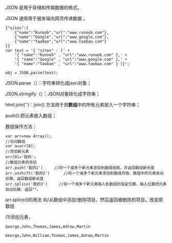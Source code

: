 JSON 是用于存储和传输数据的格式。

JSON 通常用于服务端向网页传递数据 。

```
{"sites":[
    {"name":"Runoob","url":"www.runoob.com"},
    {"name":"Google","url":"www.google.com"},
    {"name":"Taobao","url":"www.taobao.com"}
]}
var text = '{ "sites" : [' +
    '{ "name":"Runoob" , "url":"www.runoob.com" },' +
    '{ "name":"Google" , "url":"www.google.com" },' +
    '{ "name":"Taobao" , "url":"www.taobao.com" } ]}';

obj = JSON.parse(text);
```

JSON.parse（）：字符串转化成json对象；

JSON.stringify（）：JSON对象转化成字符串；

html.join\(''\)：join\(\) 方法用于把**数组**中的所有元素放入一个字符串；

push\(\):把元素放入数组；

数组操作方法：

```
var arr=new Array();
//访问数组
var a=arr[0];
//添加新元素
arr[0]='我的';
//数组元素的添加
arr.push('我的1')     //将一个或多个新元素添加到数组结尾，并返回数组新长度
arr.unshift('我的2')      //将一个或多个新元素添加到数组开始，数组中的元素自动后移，返回数组新长度
arr.splice('我的3')     //将一个或多个新元素插入到数组的指定位置，插入位置的元素自动后移，返回""。
```

arr.splice\(\)的用法   向/从数组中添加/删除项目，然后返回被删除的项目。改变原数组

\(1\)添加元素，



```
George,John,Thomas,James,Adrew,Martin
```

```
George,John,William,Thomas,James,Adrew,Martin
```





